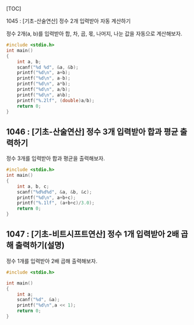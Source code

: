 [TOC]

1045 : [기초-산술연산] 정수 2개 입력받아 자동 계산하기

정수 2개(a, b)를 입력받아 합, 차, 곱, 몫, 나머지, 나눈 값을 자동으로 계산해보자.

``` c
#include <stdio.h>
int main()
{
    int a, b;
    scanf("%d %d", &a, &b);
    printf("%d\n", a+b);
    printf("%d\n", a-b);
    printf("%d\n", a*b);
    printf("%d\n", a/b);
    printf("%d\n", a%b);
    printf("%.2lf", (double)a/b);
    return 0;
}

```

## 1046 : [기초-산술연산] 정수 3개 입력받아 합과 평균 출력하기

정수 3개를 입력받아 합과 평균을 출력해보자.

``` c
#include <stdio.h>
int main()
{
    int a, b, c;
    scanf("%d%d%d", &a, &b, &c);
    printf("%d\n", a+b+c);
    printf("%.1lf", (a+b+c)/3.0);
    return 0;
}
```

## 1047 : [기초-비트시프트연산] 정수 1개 입력받아 2배 곱해 출력하기(설명)

정수 1개를 입력받아 2배 곱해 출력해보자.

``` c
#include <stdio.h>

int main()
{
    int a;
    scanf("%d", &a);
    printf("%d\n",a << 1);
    return 0;
}
```
